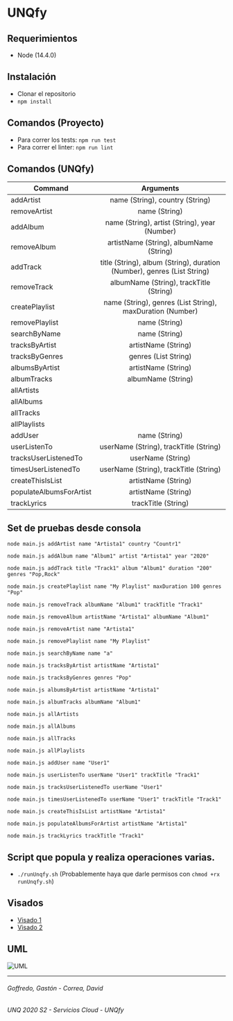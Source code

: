 # UNQfy

## Requerimientos
- Node (14.4.0)

## Instalación
- Clonar el repositorio
- `npm install`

## Comandos (Proyecto)
- Para correr los tests: `npm run test`
- Para correr el linter: `npm run lint`

## Comandos (UNQfy)
| Command                 | Arguments                                                               |
| ------------------------|:-----------------------------------------------------------------------:|
| addArtist               | name (String), country (String)                                         |
| removeArtist            | name (String)                                                           |
| addAlbum                | name (String), artist (String), year (Number)                           |
| removeAlbum             | artistName (String), albumName (String)                                 |
| addTrack                | title (String), album (String), duration (Number), genres (List String) |
| removeTrack             | albumName (String), trackTitle (String)                                 |
| createPlaylist          | name (String), genres (List String), maxDuration (Number)               |
| removePlaylist          | name (String)                                                           |
| searchByName            | name (String)                                                           |
| tracksByArtist          | artistName (String)                                                     |
| tracksByGenres          | genres (List String)                                                    |
| albumsByArtist          | artistName (String)                                                     |
| albumTracks             | albumName (String)                                                      |
| allArtists              |                                                                         |
| allAlbums               |                                                                         |
| allTracks               |                                                                         |
| allPlaylists            |                                                                         |
| addUser                 | name (String)                                                           |
| userListenTo            | userName (String), trackTitle (String)                                  |
| tracksUserListenedTo    | userName (String)                                                       |
| timesUserListenedTo     | userName (String), trackTitle (String)                                  |
| createThisIsList        | artistName (String)                                                     |
| populateAlbumsForArtist | artistName (String)                                                     |
| trackLyrics             | trackTitle (String)                                                     |

## Set de pruebas desde consola 
```
node main.js addArtist name "Artista1" country "Countr1"

node main.js addAlbum name "Album1" artist "Artista1" year "2020"

node main.js addTrack title "Track1" album "Album1" duration "200" genres "Pop,Rock"

node main.js createPlaylist name "My Playlist" maxDuration 100 genres "Pop"

node main.js removeTrack albumName "Album1" trackTitle "Track1"

node main.js removeAlbum artistName "Artista1" albumName "Album1"

node main.js removeArtist name "Artista1"

node main.js removePlaylist name "My Playlist"

node main.js searchByName name "a"

node main.js tracksByArtist artistName "Artista1"

node main.js tracksByGenres genres "Pop"

node main.js albumsByArtist artistName "Artista1"

node main.js albumTracks albumName "Album1"

node main.js allArtists

node main.js allAlbums

node main.js allTracks

node main.js allPlaylists

node main.js addUser name "User1"

node main.js userListenTo userName "User1" trackTitle "Track1"

node main.js tracksUserListenedTo userName "User1"

node main.js timesUserListenedTo userName "User1" trackTitle "Track1"

node main.js createThisIsList artistName "Artista1"

node main.js populateAlbumsForArtist artistName "Artista1"

node main.js trackLyrics trackTitle "Track1"
```

## Script que popula y realiza operaciones varias.
- `./runUnqfy.sh` (Probablemente haya que darle permisos con `chmod +rx runUnqfy.sh`)

## Visados
- [Visado 1](https://docs.google.com/document/d/1Tfkl6l1_ly4FybquDjTqMHa5gdmrYgvvZpXZaneRFvA/edit?usp=sharing)
- [Visado 2](https://docs.google.com/document/d/1LZfbFHjNxY6ypl8Xje07TlWDE9pFEvf2O0tADqhmzI4/edit?usp=sharing)

## UML
![UML](https://user-images.githubusercontent.com/32984697/93656451-faa0af00-fa00-11ea-801f-a3c8251ef998.PNG)

---
###### Goffredo, Gastón - Correa, David
###### UNQ 2020 S2 - Servicios Cloud - UNQfy
